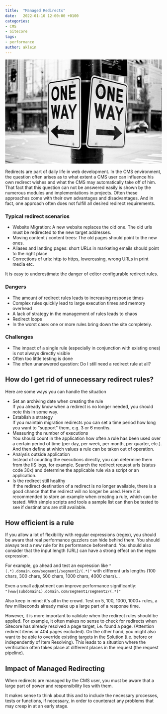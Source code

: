 ```yaml
---
title:  "Managed Redirects"
date:   2022-01-10 12:00:00 +0100
categories:
- CMS
- Sitecore
tags:
- performance
author: aklein
---
```

![alt text](../files/2022/01/ian-taylor-h7b1SUEMPIs-unsplash.jpg "Managed Redirects of merkleinc.com")

Redirects are part of daily life in web development. In the CMS environment, the question often arises as to what extent a CMS user can influence his own redirect wishes and what the CMS may automatically take off of him. That fact that this question can not be answered easily is shown by the numerous modules and implementations in projects. Often these approaches come with their own advantages and disadvantages. And in fact, one approach often does not fulfill all desired redirect requirements.

### Typical redirect scenarios

* Website Migration: A new website replaces the old one. The old urls must be redirected to the new target addresses.
* Moving content / content trees: The old pages should point to the new ones.
* Aliases and landing pages: short URLs in marketing emails should point to the right place
* Corrections of urls: http to https, lowercasing, wrong URLs in print media etc.

It is easy to underestimate the danger of editor configurable redirect rules.

### Dangers

* The amount of redirect rules leads to increasing response times
* Complex rules quickly lead to large execution times and memory overhead
* A lack of strategy in the management of rules leads to chaos
* Redirect loops
* In the worst case: one or more rules bring down the site completely.

### Challenges

* The impact of a single rule (especially in conjunction with existing ones) is not always directly visible
* Often too little testing is done
* The often unanswered question: Do I still need a redirect rule at all?

## How do I get rid of unnecessary redirect rules?

Here are some ways you can handle the situation

* Set an archiving date when creating the rule <br /> If you already know when a redirect is no longer needed, you should note this in some way.
* Establish a strategy <br />
If you maintain migration redirects you can set a time period how long you want to "support" them, e.g. 3 or 6 months.
* Measuring the number of executions <br />
You should count in the application how often a rule has been used over a certain period of time (per day, per week, per month, per quarter, etc.). And then define at which values a rule can be taken out of operation.
* Analysis outside application <br />
Instead of counting the executions directly, you can determine them from the IIS logs, for example. Search the redirect request urls (status code 30x) and determine the applicable rule via a script or an application.
* Is the redirect still healthy <br />
If the redirect destination of a redirect is no longer available, there is a good chance that the redirect will no longer be used. Here it is recommended to store an example when creating a rule, which can be tested. With simple scripts and tools a sample list can then be tested to see if destinations are still available.

## How efficient is a rule

If you allow a lot of flexibility with regular expressions (regex), you should be aware that real performance guzzlers can hide behind them. You should always test a new rule for its performance beforehand. You should also consider that the input length (URL) can have a strong effect on the regex expression.

For example, go ahead and test an expression like ```"(.*).domain.com/segment1/segment2/(.*)"``` with different urls lengths (100 chars, 300 chars, 500 chars, 1000 chars, 4000 chars)...

Even a small adjustment can improve performance significantly: <br />```"(www|subdomain1).domain.com/segment1/segment2/(.*)"```

Also keep in mind: it's all in the crowd. Test on 5, 100, 1000, 1000+ rules, a few milliseconds already make up a large part of a response time.

However, it is more important to validate when the redirect rules should be applied. For example, it often makes no sense to check for redirects when Sitecore has already resolved a page target, i.e. found a page. (Attention redirect items or 404 pages excluded). On the other hand, you might also want to be able to override existing targets in the Solution (i.e. before or independently of Item Resolving). This leads to a situation where the verification often takes place at different places in the request (the request pipeline).

## Impact of Managed Redirecting

When redirects are managed by the CMS user, you must be aware that a large part of power and responsibility lies with them.

It makes sense to think about this and to include the necessary processes, tests or functions, if necessary, in order to counteract any problems that may creep in at an early stage.

